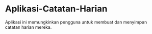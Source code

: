 # Aplikasi-Catatan-Harian
 Aplikasi ini memungkinkan pengguna untuk membuat dan menyimpan catatan harian mereka.

